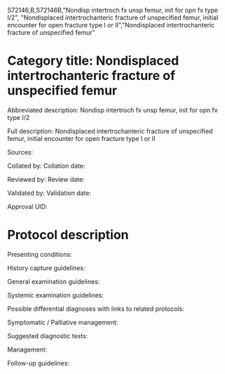 S72146,B,S72146B,"Nondisp intertroch fx unsp femur, init for opn fx type I/2", "Nondisplaced intertrochanteric fracture of unspecified femur, initial encounter for open fracture type I or II","Nondisplaced intertrochanteric fracture of unspecified femur"
# Category title: Nondisplaced intertrochanteric fracture of unspecified femur

Abbreviated description: Nondisp intertroch fx unsp femur, init for opn fx type I/2

Full description: Nondisplaced intertrochanteric fracture of unspecified femur, initial encounter for open fracture type I or II

Sources:

Collated by:
Collation date:

Reviewed by:
Review date:

Validated by:
Validation date:

Approval UID:

# Protocol description

Presenting conditions:

History capture guidelines:

General examination guidelines:

Systemic examination guidelines:

Possible differential diagnoses with links to related protocols:

Symptomatic / Palliative management:

Suggested diagnostic tests:

Management:

Follow-up guidelines:
